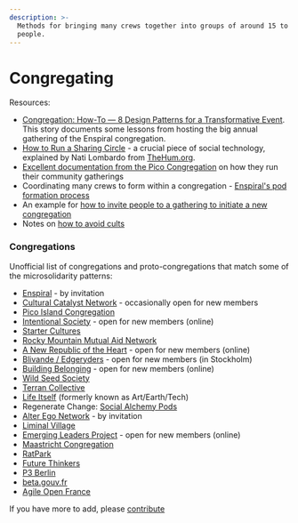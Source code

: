 ```yaml
---
description: >-
  Methods for bringing many crews together into groups of around 15 to 150
  people.
---
```


# Congregating

Resources:

* [Congregation: How-To — 8 Design Patterns for a Transformative Event](https://medium.com/the-tuning-fork/congregation-how-to-ffe35c65d70). This story documents some lessons from hosting the big annual gathering of the Enspiral congregation.
* [How to Run a Sharing Circle](https://docs.google.com/document/d/1d9RvLcremejPWHfLExOr4O7yEtT51R4x\_xYYRmvq2rc/edit?usp=sharing) - a crucial piece of social technology, explained by Nati Lombardo from [TheHum.org](http://thehum.org).
* [Excellent documentation from the Pico Congregation](https://pico.microsolidarity.cc/resources/pico-gathering-fire-starter) on how they run their community gatherings
* Coordinating many crews to form within a congregation - [Enspiral's pod formation process](https://handbook.enspiral.com/guides/pods#the-pods-process-at-enspiral)
* An example for [how to invite people to a gathering to initiate a new congregation](../articles/gathering-invite.md)
* Notes on [how to avoid cults](../articles/cults.md)

### Congregations

Unofficial list of congregations and proto-congregations that match some of the microsolidarity patterns:

* [Enspiral](http://enspiral.com) - by invitation
* [Cultural Catalyst Network](http://culturalcatalystnetwork.org) - occasionally open for new members
* [Pico Island Congregation](https://pico.microsolidarity.cc)
* [Intentional Society](https://www.intentionalsociety.org) - open for new members (online)
* [Starter Cultures](https://www.startercultures.us/)
* [Rocky Mountain Mutual Aid Network](https://rmman.org)
* [A New Republic of the Heart](https://newrepublicoftheheart.org/community/) - open for new members (online)
* [Blivande / Edgeryders](https://edgeryders.eu/t/a-template-for-microsolidarity/9277) - open for new members (in Stockholm)
* [Building Belonging](http://buildingbelonging.us) - open for new members (online)
* [Wild Seed Society](https://www.wildseedsociety.com)
* [Terran Collective](https://www.terran.io)
* [Life Itself](http://lifeitself.us) (formerly known as Art/Earth/Tech)
* Regenerate Change: [Social Alchemy Pods](https://drive.google.com/file/d/1RNZ-\_3N7il4-dRmp5X8HbCkDVIMSus1k/view?usp=sharing)
* [Alter Ego Network](http://alterego.network) - by invitation
* [Liminal Village](http://liminalvillage.com)
* [Emerging Leaders Project](https://emergingleaders.us) - open for new members (online)
* [Maastricht Congregation](https://www.notion.so/an-extremely-detailed-Process-Overview-70cae0766a9a43ec891017f65b50415e#aec2b4cb6578418ab1cd097468a8f885)
* [RatPark](https://ratpark.org)
* [Future Thinkers](https://futurethinkers.org)
* [P3 Berlin](https://www.eventbrite.com/e/p3-berlin-march-2020-tickets-83713773149)
* [beta.gouv.fr](https://beta.gouv.fr/communaute/)
* [Agile Open France](https://agile-france.org)

If you have more to add, please [contribute](http://microsolidarity.cc/contributing)
